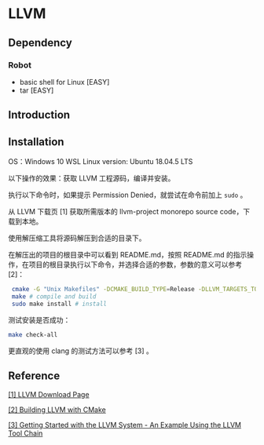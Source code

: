 # LLVM

## Dependency

### Robot

* basic shell for Linux \[EASY\]
* tar \[EASY\]

## Introduction

## Installation

OS：Windows 10 WSL    Linux version: Ubuntu 18.04.5 LTS

以下操作的效果：获取 LLVM 工程源码，编译并安装。

执行以下命令时，如果提示 Permission Denied，就尝试在命令前加上 `sudo` 。

从 LLVM 下载页 \[1\] 获取所需版本的 llvm-project monorepo source code，下载到本地。

使用解压缩工具将源码解压到合适的目录下。

在解压出的项目的根目录中可以看到 README.md，按照 README.md 的指示操作，在项目的根目录执行以下命令，并选择合适的参数，参数的意义可以参考 \[2\]：

```bash
 cmake -G "Unix Makefiles" -DCMAKE_BUILD_TYPE=Release -DLLVM_TARGETS_TO_BUILD="X86" ../llvm
 make # compile and build
 sudo make install # install
```

测试安装是否成功：

```bash
make check-all
```

更直观的使用 clang 的测试方法可以参考 \[3\] 。

## Reference

[\[1\] LLVM Download Page](https://releases.llvm.org/)

[\[2\] Building LLVM with CMake](https://llvm.org/docs/CMake.html#building-llvm-with-cmake)

[\[3\] Getting Started with the LLVM System - An Example Using the LLVM Tool Chain](https://llvm.org/docs/GettingStarted.html#an-example-using-the-llvm-tool-chain) 

